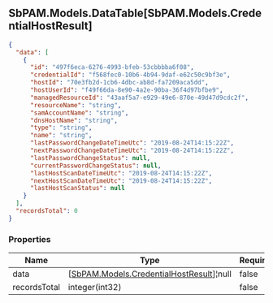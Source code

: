 
<h2 id="tocS_SbPAM.Models.DataTable[SbPAM.Models.CredentialHostResult]">SbPAM.Models.DataTable[SbPAM.Models.CredentialHostResult]</h2>

<a id="schemasbpam.models.datatable[sbpam.models.credentialhostresult]"></a>
<a id="schema_SbPAM.Models.DataTable[SbPAM.Models.CredentialHostResult]"></a>
<a id="tocSsbpam.models.datatable[sbpam.models.credentialhostresult]"></a>
<a id="tocssbpam.models.datatable[sbpam.models.credentialhostresult]"></a>

```json
{
  "data": [
    {
      "id": "497f6eca-6276-4993-bfeb-53cbbbba6f08",
      "credentialId": "f568fec0-10b6-4b94-9daf-e62c50c9bf3e",
      "hostId": "70e3fb2d-1cb6-4dbc-ab8d-fa7209aca5dd",
      "hostUserId": "f49f66da-8e90-4a2e-90ba-36f4d97bfbe9",
      "managedResourceId": "43aaf5a7-e929-49e6-870e-49d47d9cdc2f",
      "resourceName": "string",
      "samAccountName": "string",
      "dnsHostName": "string",
      "type": "string",
      "name": "string",
      "lastPasswordChangeDateTimeUtc": "2019-08-24T14:15:22Z",
      "nextPasswordChangeDateTimeUtc": "2019-08-24T14:15:22Z",
      "lastPasswordChangeStatus": null,
      "currentPasswordChangeStatus": null,
      "lastHostScanDateTimeUtc": "2019-08-24T14:15:22Z",
      "nextHostScanDateTimeUtc": "2019-08-24T14:15:22Z",
      "lastHostScanStatus": null
    }
  ],
  "recordsTotal": 0
}

```

### Properties

|Name|Type|Required|Restrictions|Description|
|---|---|---|---|---|
|data|[[SbPAM.Models.CredentialHostResult](../Models/sbpam.models.credentialhostresult.md)]¦null|false|none|none|
|recordsTotal|integer(int32)|false|none|none|


